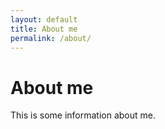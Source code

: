 ```yaml
---
layout: default
title: About me
permalink: /about/
---
```

# About me

This is some information about me.